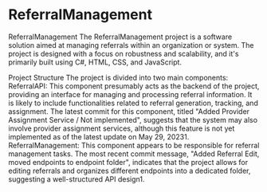 # ReferralManagement
ReferralManagement
The ReferralManagement project is a software solution aimed at managing referrals within an organization or system. The project is designed with a focus on robustness and scalability, and it's primarily built using C#, HTML, CSS, and JavaScript.

Project Structure
The project is divided into two main components:
ReferralAPI: This component presumably acts as the backend of the project, providing an interface for managing and processing referral information. It is likely to include functionalities related to referral generation, tracking, and assignment. The latest commit for this component, titled "Added Provider Assignment Service / Not implemented", suggests that the system may also involve provider assignment services, although this feature is not yet implemented as of the latest update on May 29, 2023​1​.
ReferralManagement: This component appears to be responsible for referral management tasks. The most recent commit message, "Added Referral Edit, moved endpoints to endpoint folder", indicates that the project allows for editing referrals and organizes different endpoints into a dedicated folder, suggesting a well-structured API design​1​.





